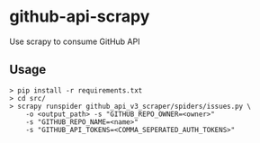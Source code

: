 # github-api-scrapy
Use scrapy to consume GitHub API

## Usage

```
> pip install -r requirements.txt
> cd src/
> scrapy runspider github_api_v3_scraper/spiders/issues.py \
    -o <output_path> -s "GITHUB_REPO_OWNER=<owner>"
    -s "GITHUB_REPO_NAME=<name>"
    -s "GITHUB_API_TOKENS=<COMMA_SEPERATED_AUTH_TOKENS>"
```

